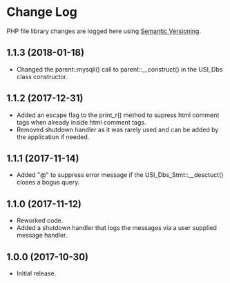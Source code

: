 # Change Log #

PHP file library changes are logged here using <a href="http://semver.org/">Semantic Versioning</a>.

## 1.1.3 (2018-01-18) ##
* Changed the parent::mysqli() call to parent::__construct() in the USI_Dbs class constructor.

## 1.1.2 (2017-12-31) ##
* Added an escape flag to the print_r() method to supress html comment tags when already inside html comment tags.
* Removed shutdown handler as it was rarely used and can be added by the application if needed.

## 1.1.1 (2017-11-14) ##
* Added "@" to suppress error message if the USI_Dbs_Stmt::__desctuct() closes a bogus query.

## 1.1.0 (2017-11-12) ##
* Reworked code.
* Added a shutdown handler that logs the messages via a user supplied message handler.

## 1.0.0 (2017-10-30) ##
* Initial release.

